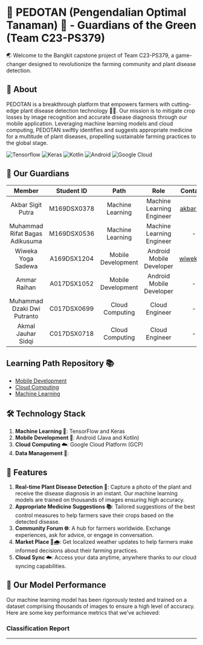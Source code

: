 # 🌱 PEDOTAN (Pengendalian Optimal Tanaman) 🌿 - Guardians of the Green (Team C23-PS379)
:earth_asia: Welcome to the Bangkit capstone project of Team C23-PS379, a game-changer designed to revolutionize the farming community and plant disease detection.

## 🎯 About 
PEDOTAN is a breakthrough platform that empowers farmers with cutting-edge plant disease detection technology 🧪🔬. Our mission is to mitigate crop losses by image recognition and accurate disease diagnosis through our mobile application. Leveraging machine learning models and cloud computing, PEDOTAN swiftly identifies and suggests appropriate medicine for a multitude of plant diseases, propelling sustainable farming practices to the global stage.

![Tensorflow](https://img.shields.io/badge/TensorFlow-FF6F00?style=for-the-badge&logo=tensorflow&logoColor=white)
![Keras](https://img.shields.io/badge/Keras-FF0000?style=for-the-badge&logo=keras&logoColor=white)
![Kotlin](https://img.shields.io/badge/Kotlin-0095D5?&style=for-the-badge&logo=kotlin&logoColor=white)
![Android](https://img.shields.io/badge/Android-3DDC84?style=for-the-badge&logo=android&logoColor=white)
![Google Cloud](https://img.shields.io/badge/Google_Cloud-4285F4?style=for-the-badge&logo=google-cloud&logoColor=white)


## 👥 Our Guardians
|            Member           | Student ID |        Path        |                    Role                    |                                                       Contacts                                                      |
| :-------------------------: | :--------: | :----------------: | :----------------------------------------: | :-----------------------------------------------------------------------------------------------------------------: |
| Akbar Sigit Putra  | M169DSX0378 |  Machine Learning  |Machine Learning Engineer |[akbarsigit](https://github.com/akbarsigit)|
| Muhammad Rifat Bagas Adikusuma | M169DSX0536  |  Machine Learning  | Machine Learning Engineer |   -  |
| Wiweka Yoga Sadewa| A169DSX1204 | Mobile Development | Android Mobile Developer | [wiweka24](https://github.com/wiweka24) |
| Ammar Raihan | A017DSX1052  | Mobile Development |          Android Mobile Developer          |    -   |
| Muhammad Dzaki Dwi Putranto  | C017DSX0699  |   Cloud Computing  |               Cloud Engineer              |  -         |
| Akmal Jauhar Sidqi | C017DSX0718  |   Cloud Computing  |  Cloud Engineer        | - |


## Learning Path Repository 📚
- [Mobile Development](https://github.com/wiweka24/Pedotan-MD)
- [Cloud Computing](https://github.com/)
- [Machine Learning](https://github.com/akbarsigit/Pedotan-MachineLearning)


## 🛠️ Technology Stack
1. **Machine Learning 🧠**: TensorFlow and Keras
2. **Mobile Development 📱**: Android (Java and Kotlin)
3. **Cloud Computing ☁️**: Google Cloud Platform (GCP)
4. **Data Management 💽**: 


## 🌟 Features
1. **Real-time Plant Disease Detection 📸**: Capture a photo of the plant and receive the disease diagnosis in an instant. Our machine learning models are trained on thousands of images ensuring high accuracy.
2. **Appropriate Medicine Suggestions 📚**: Tailored suggestions of the best control measures to help farmers save their crops based on the detected disease.
3. **Community Forum 🌐**: A hub for farmers worldwide. Exchange experiences, ask for advice, or engage in conversation.
4. **Market Place 🛒🌧️**: Get localized weather updates to help farmers make informed decisions about their farming practices.
5. **Cloud Sync ☁️**: Access your data anytime, anywhere thanks to our cloud syncing capabilities.


## 🚀 Our Model Performance 

Our machine learning model has been rigorously tested and trained on a dataset comprising thousands of images to ensure a high level of accuracy. Here are some key performance metrics that we've achieved:

### Classification Report
----


